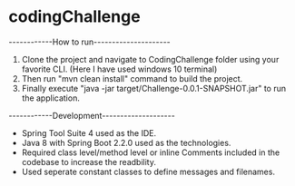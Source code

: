 # codingChallenge


------------How to run---------------------
1) Clone the project and navigate to CodingChallenge folder using your favorite CLI. (Here I have used windows 10 terminal)
2) Then run "mvn clean install" command to build the project.
3) Finally execute "java -jar target/Challenge-0.0.1-SNAPSHOT.jar" to run the application.



------------Development--------------------
* Spring Tool Suite 4 used as the IDE.
* Java 8 with Spring Boot 2.2.0 used as the technologies.
* Required class level/method level or inline Comments included in the codebase to increase the readbility.
* Used seperate constant classes to define messages and filenames.


